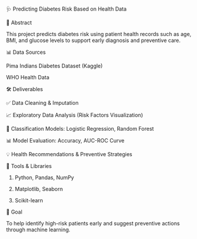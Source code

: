 🩺 Predicting Diabetes Risk Based on Health Data

📌 Abstract

This project predicts diabetes risk using patient health records such as age, BMI, and glucose levels to support early diagnosis and preventive care.

📊 Data Sources

Pima Indians Diabetes Dataset (Kaggle)

WHO Health Data

🛠️ Deliverables

✅ Data Cleaning & Imputation

📈 Exploratory Data Analysis (Risk Factors Visualization)

🤖 Classification Models: Logistic Regression, Random Forest

📊 Model Evaluation: Accuracy, AUC-ROC Curve

💡 Health Recommendations & Preventive Strategies

🧰 Tools & Libraries

1) Python, Pandas, NumPy

2) Matplotlib, Seaborn

3) Scikit-learn

🎯 Goal

To help identify high-risk patients early and suggest preventive actions through machine learning.
